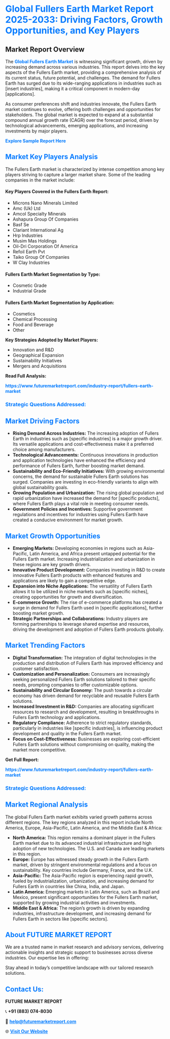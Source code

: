 <h1 style="color: #007BFF;">Global Fullers Earth Market Report 2025-2033: Driving Factors, Growth Opportunities, and Key Players</h1>

<section id="overview">
<h2>Market Report Overview</h2>
<p>The <a href="https://www.futuremarketreport.com/industry-report/fullers-earth-market" style="color: #007BFF; text-decoration: none;"><strong>Global Fullers Earth Market</strong></a> is witnessing significant growth, driven by increasing demand across various industries. This report delves into the key aspects of the Fullers Earth market, providing a comprehensive analysis of its current status, future potential, and challenges. The demand for Fullers Earth has surged due to its wide-ranging applications in industries such as [insert industries], making it a critical component in modern-day [applications].</p>
<p>As consumer preferences shift and industries innovate, the Fullers Earth market continues to evolve, offering both challenges and opportunities for stakeholders. The global market is expected to expand at a substantial compound annual growth rate (CAGR) over the forecast period, driven by technological advancements, emerging applications, and increasing investments by major players.</p>
</section>

<section id="overview">
<p><a href="https://www.futuremarketreport.com/request-sample/reportId=29981" style="color: #007BFF; text-decoration: none;"><strong>Explore Sample Report Here</strong></a></p>
</section>

<section id="key-players">
<h2 style="color: #007BFF;">Market Key Players Analysis</h2>
<p>The Fullers Earth market is characterized by intense competition among key players striving to capture a larger market share. Some of the leading companies in the market include:</p>
<h4>Key Players Covered in the Fullers Earth Report:</h4>
<ul><li>Microns Nano Minerals Limited</li><li>Amc (Uk) Ltd</li><li>Amcol Specialty Minerals</li><li>Ashapura Group Of Companies</li><li>Basf Se</li><li>Clariant International Ag</li><li>Hrp Industries</li><li>Musim Mas Holdings</li><li>Oil-Dri Corporation Of America</li><li>Refoil Earth Pvt</li><li>Taiko Group Of Companies</li><li>W Clay Industries</li></ul>
<h4>Fullers Earth Market Segmentation by Type:</h4>
<ul><li>Cosmetic Grade</li><li>Industrial Grade</li></ul>

<h4>Fullers Earth Market Segmentation by Application:</h4>
<ul><li>Cosmetics</li><li>Chemical Processing</li><li>Food and Beverage</li><li>Other</li></ul>
<p><strong>Key Strategies Adopted by Market Players:</strong></p>
<ul>
<li>Innovation and R&D</li>
<li>Geographical Expansion</li>
<li>Sustainability Initiatives</li>
<li>Mergers and Acquisitions</li>
</ul>
</section>

<section>
<p><strong>Read Full Analysis: </strong></p><a href="https://www.futuremarketreport.com/industry-report/fullers-earth-market" style="color: #007BFF; text-decoration: none;"><strong>https://www.futuremarketreport.com/industry-report/fullers-earth-market</strong></a>
<h3 style="color: #007BFF;">Strategic Questions Addressed:</h3>
</section>

<section id="driving-factors">
<h2 style="color: #007BFF;">Market Driving Factors</h2>
<ul>
<li><strong>Rising Demand Across Industries:</strong> The increasing adoption of Fullers Earth in industries such as [specific industries] is a major growth driver. Its versatile applications and cost-effectiveness make it a preferred choice among manufacturers.</li>
<li><strong>Technological Advancements:</strong> Continuous innovations in production and application technologies have enhanced the efficiency and performance of Fullers Earth, further boosting market demand.</li>
<li><strong>Sustainability and Eco-Friendly Initiatives:</strong> With growing environmental concerns, the demand for sustainable Fullers Earth solutions has surged. Companies are investing in eco-friendly variants to align with global sustainability goals.</li>
<li><strong>Growing Population and Urbanization:</strong> The rising global population and rapid urbanization have increased the demand for [specific products], where Fullers Earth plays a vital role in meeting consumer needs.</li>
<li><strong>Government Policies and Incentives:</strong> Supportive government regulations and incentives for industries using Fullers Earth have created a conducive environment for market growth.</li>
</ul>
</section>

<section id="growth-opportunities">
<h2 style="color: #007BFF;">Market Growth Opportunities</h2>
<ul>
<li><strong>Emerging Markets:</strong> Developing economies in regions such as Asia-Pacific, Latin America, and Africa present untapped potential for the Fullers Earth market. Increasing industrialization and urbanization in these regions are key growth drivers.</li>
<li><strong>Innovative Product Development:</strong> Companies investing in R&D to create innovative Fullers Earth products with enhanced features and applications are likely to gain a competitive edge.</li>
<li><strong>Expansion into Niche Applications:</strong> The versatility of Fullers Earth allows it to be utilized in niche markets such as [specific niches], creating opportunities for growth and diversification.</li>
<li><strong>E-commerce Growth:</strong> The rise of e-commerce platforms has created a surge in demand for Fullers Earth used in [specific applications], further boosting market growth.</li>
<li><strong>Strategic Partnerships and Collaborations:</strong> Industry players are forming partnerships to leverage shared expertise and resources, driving the development and adoption of Fullers Earth products globally.</li>
</ul>
</section>

<section id="trending-factors">
<h2 style="color: #007BFF;">Market Trending Factors</h2>
<ul>
<li><strong>Digital Transformation:</strong> The integration of digital technologies in the production and distribution of Fullers Earth has improved efficiency and customer satisfaction.</li>
<li><strong>Customization and Personalization:</strong> Consumers are increasingly seeking personalized Fullers Earth solutions tailored to their specific needs, prompting companies to offer customizable options.</li>
<li><strong>Sustainability and Circular Economy:</strong> The push towards a circular economy has driven demand for recyclable and reusable Fullers Earth solutions.</li>
<li><strong>Increased Investment in R&D:</strong> Companies are allocating significant resources to research and development, resulting in breakthroughs in Fullers Earth technology and applications.</li>
<li><strong>Regulatory Compliance:</strong> Adherence to strict regulatory standards, particularly in industries like [specific industries], is influencing product development and quality in the Fullers Earth market.</li>
<li><strong>Focus on Cost-Effectiveness:</strong> Businesses are exploring cost-efficient Fullers Earth solutions without compromising on quality, making the market more competitive.</li>
</ul>
</section>

<section>
<p><strong>Get Full Report: </strong></p><a href="https://www.futuremarketreport.com/industry-report/fullers-earth-market" style="color: #007BFF; text-decoration: none;"><strong>https://www.futuremarketreport.com/industry-report/fullers-earth-market</strong></a>
<h3 style="color: #007BFF;">Strategic Questions Addressed:</h3>
</section>


<section id="regional-analysis">
<h2 style="color: #007BFF;">Market Regional Analysis</h2>
<p>The global Fullers Earth market exhibits varied growth patterns across different regions. The key regions analyzed in this report include North America, Europe, Asia-Pacific, Latin America, and the Middle East & Africa:</p>
<ul>
<li><strong>North America:</strong> This region remains a dominant player in the Fullers Earth market due to its advanced industrial infrastructure and high adoption of new technologies. The U.S. and Canada are leading markets in this region.</li>
<li><strong>Europe:</strong> Europe has witnessed steady growth in the Fullers Earth market, driven by stringent environmental regulations and a focus on sustainability. Key countries include Germany, France, and the U.K.</li>
<li><strong>Asia-Pacific:</strong> The Asia-Pacific region is experiencing rapid growth, fueled by industrialization, urbanization, and increasing demand for Fullers Earth in countries like China, India, and Japan.</li>
<li><strong>Latin America:</strong> Emerging markets in Latin America, such as Brazil and Mexico, present significant opportunities for the Fullers Earth market, supported by growing industrial activities and investments.</li>
<li><strong>Middle East & Africa:</strong> The region’s growth is driven by expanding industries, infrastructure development, and increasing demand for Fullers Earth in sectors like [specific sectors].</li>
</ul>
</section>

<footer>
<h2 style="color: #007BFF;">About FUTURE MARKET REPORT</h2>
<p>We are a trusted name in market research and advisory services, delivering actionable insights and strategic support to businesses across diverse industries. Our expertise lies in offering:</p>

<p>Stay ahead in today’s competitive landscape with our tailored research solutions.</p>

<h2 style="color: #007BFF;">Contact Us:</h2>
<p><strong>FUTURE MARKET REPORT</strong></p>
<p>📞 <strong>+91 (883) 074-8030</strong></p>
<p>📧 <strong><a href="mailto:help@futuremarketreport.com" style="color: #007BFF;">help@futuremarketreport.com</a></strong></p>
<p>🌐 <strong><a href="https://www.futuremarketreport.com/" style="color: #007BFF;">Visit Our Website</a></strong></p>
</footer>